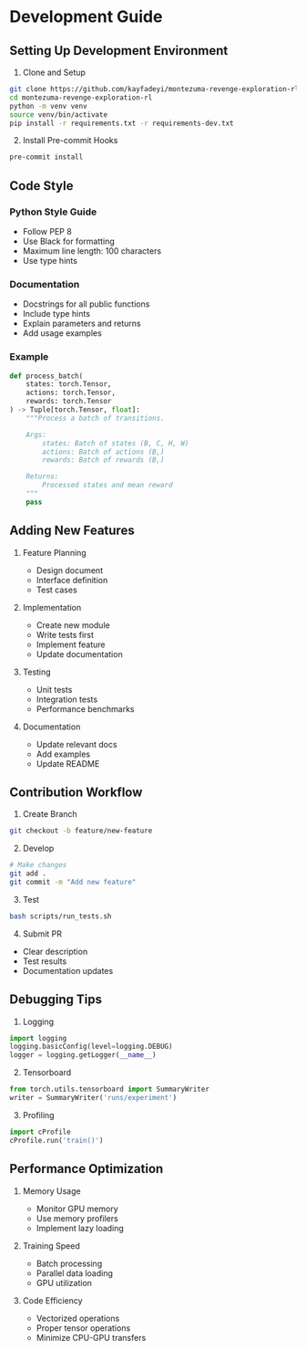 # Development Guide

## Setting Up Development Environment

1. Clone and Setup
```bash
git clone https://github.com/kayfadeyi/montezuma-revenge-exploration-rl.git
cd montezuma-revenge-exploration-rl
python -m venv venv
source venv/bin/activate
pip install -r requirements.txt -r requirements-dev.txt
```

2. Install Pre-commit Hooks
```bash
pre-commit install
```

## Code Style

### Python Style Guide
- Follow PEP 8
- Use Black for formatting
- Maximum line length: 100 characters
- Use type hints

### Documentation
- Docstrings for all public functions
- Include type hints
- Explain parameters and returns
- Add usage examples

### Example
```python
def process_batch(
    states: torch.Tensor,
    actions: torch.Tensor,
    rewards: torch.Tensor
) -> Tuple[torch.Tensor, float]:
    """Process a batch of transitions.

    Args:
        states: Batch of states (B, C, H, W)
        actions: Batch of actions (B,)
        rewards: Batch of rewards (B,)

    Returns:
        Processed states and mean reward
    """
    pass
```

## Adding New Features

1. Feature Planning
   - Design document
   - Interface definition
   - Test cases

2. Implementation
   - Create new module
   - Write tests first
   - Implement feature
   - Update documentation

3. Testing
   - Unit tests
   - Integration tests
   - Performance benchmarks

4. Documentation
   - Update relevant docs
   - Add examples
   - Update README

## Contribution Workflow

1. Create Branch
```bash
git checkout -b feature/new-feature
```

2. Develop
```bash
# Make changes
git add .
git commit -m "Add new feature"
```

3. Test
```bash
bash scripts/run_tests.sh
```

4. Submit PR
- Clear description
- Test results
- Documentation updates

## Debugging Tips

1. Logging
```python
import logging
logging.basicConfig(level=logging.DEBUG)
logger = logging.getLogger(__name__)
```

2. Tensorboard
```python
from torch.utils.tensorboard import SummaryWriter
writer = SummaryWriter('runs/experiment')
```

3. Profiling
```python
import cProfile
cProfile.run('train()')
```

## Performance Optimization

1. Memory Usage
   - Monitor GPU memory
   - Use memory profilers
   - Implement lazy loading

2. Training Speed
   - Batch processing
   - Parallel data loading
   - GPU utilization

3. Code Efficiency
   - Vectorized operations
   - Proper tensor operations
   - Minimize CPU-GPU transfers